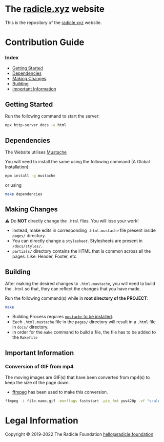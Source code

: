 # The [radicle.xyz](https://radicle.xyz) website

This is the repository of the [radicle.xyz](https://radicle.xyz) website.

# Contribution Guide

### Index

- [Getting Started](#getting-started)
- [Dependencies](#dependencies)
- [Making Changes](#making-changes)
- [Building](#building)
- [Important Information](#important-information)

## Getting Started

Run the following command to start the server:

```bash
npx http-server docs -e html
```

## Dependencies

The Website utilises [Mustache](https://github.com/janl/mustache.js#mustachejs---logic-less-mustache-templates-with-javascript)

You will need to install the same using the following command (A Global Installation):

```bash
npm install -g mustache
```

or using

```bash
make dependencies
```

## Making Changes

⚠️ Do **NOT** directly change the `.html` files. You will lose your work!

- Instead, make edits in corresponding `.html.mustache`
  file present inside `pages/` directory.
- You can directly change a `stylesheet`. Stylesheets are present in `/docs/styles/`.
- `partials/` directory contains the HTML that is common across all the pages.
  Like: Header, Footer, etc.

## Building

After making the desired changes to `.html.mustache`, you will need to build the `.html`
so that, they can reflect the changes that you have made.

Run the following command(s) while in **root directory of the PROJECT**:

```bash
make
```

- Building Process requires [`mustache` to be installed](#dependencies).
- Each `.html.mustache` file in the `pages/` directory will result in a `.html` file in
  `docs/` directory.
- In order for the `make` command to build a file, the file has to be added to the `Makefile`

## Important Information

### Conversion of GIF from mp4

The moving images are GIF(s) that have been converted from mp4(s) to keep
the size of the page down.

- [ffmpeg](https://ffmpeg.org/) has been used to make this conversion.

```bash
ffmpeg -i file-name.gif -movflags faststart -pix_fmt yuv420p -vf "scale=trunc(iw/2)*2:trunc(ih/2)*2" -b:v 500k file-name.mp4
```

# Legal Information

Copyright © 2019-2022 The Radicle Foundation <hello@radicle.foundation>
